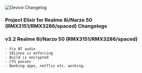![Device Changelog](https://i.imgur.com/C0Wcdr5.png)

### Project Elixir for Realme 8i/Narzo 50 (RMX3151/RMX3286/spaced) Changelogs

### v3.2 Realme 8i/Narzo 50 (RMX3151/RMX3286/spaced)
```
- Fix BT audio
- SELinux is enforcing
- Build is encrypted
- CTS passes
- Banking apps, netflix etc. working.
```